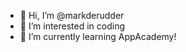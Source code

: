 - 👋 Hi, I’m @markderudder
- 👀 I’m interested in coding
- 🌱 I’m currently learning AppAcademy!



<!---
markderudder/markderudder is a ✨ special ✨ repository because its `README.md` (this file) appears on your GitHub profile.
You can click the Preview link to take a look at your changes.
--->
